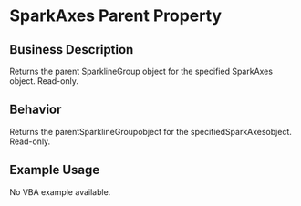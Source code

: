# SparkAxes Parent Property

## Business Description
Returns the parent SparklineGroup object for the specified SparkAxes object. Read-only.

## Behavior
Returns the parentSparklineGroupobject for the specifiedSparkAxesobject. Read-only.

## Example Usage
No VBA example available.